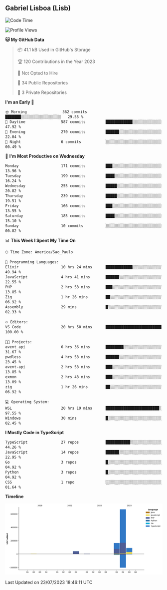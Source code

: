 ## Gabriel Lisboa (Lisb)

<!--START_SECTION:waka-->
![Code Time](http://img.shields.io/badge/Code%20Time-115%20hrs%2057%20mins-blue)

![Profile Views](http://img.shields.io/badge/Profile%20Views-0-blue)

**🐱 My GitHub Data** 

> 📦 41.1 kB Used in GitHub's Storage 
 > 
> 🏆 120 Contributions in the Year 2023
 > 
> 🚫 Not Opted to Hire
 > 
> 📜 34 Public Repositories 
 > 
> 🔑 3 Private Repositories 
 > 
**I'm an Early 🐤** 

```text
🌞 Morning                362 commits         ███████░░░░░░░░░░░░░░░░░░   29.55 % 
🌆 Daytime                587 commits         ████████████░░░░░░░░░░░░░   47.92 % 
🌃 Evening                270 commits         ██████░░░░░░░░░░░░░░░░░░░   22.04 % 
🌙 Night                  6 commits           ░░░░░░░░░░░░░░░░░░░░░░░░░   00.49 % 
```
📅 **I'm Most Productive on Wednesday** 

```text
Monday                   171 commits         ███░░░░░░░░░░░░░░░░░░░░░░   13.96 % 
Tuesday                  199 commits         ████░░░░░░░░░░░░░░░░░░░░░   16.24 % 
Wednesday                255 commits         █████░░░░░░░░░░░░░░░░░░░░   20.82 % 
Thursday                 239 commits         █████░░░░░░░░░░░░░░░░░░░░   19.51 % 
Friday                   166 commits         ███░░░░░░░░░░░░░░░░░░░░░░   13.55 % 
Saturday                 185 commits         ████░░░░░░░░░░░░░░░░░░░░░   15.10 % 
Sunday                   10 commits          ░░░░░░░░░░░░░░░░░░░░░░░░░   00.82 % 
```


📊 **This Week I Spent My Time On** 

```text
🕑︎ Time Zone: America/Sao_Paulo

💬 Programming Languages: 
Elixir                   10 hrs 24 mins      ████████████░░░░░░░░░░░░░   49.94 % 
JavaScript               4 hrs 41 mins       ██████░░░░░░░░░░░░░░░░░░░   22.55 % 
PHP                      2 hrs 53 mins       ███░░░░░░░░░░░░░░░░░░░░░░   13.85 % 
Zig                      1 hr 26 mins        ██░░░░░░░░░░░░░░░░░░░░░░░   06.92 % 
Assembly                 29 mins             █░░░░░░░░░░░░░░░░░░░░░░░░   02.33 % 

🔥 Editors: 
VS Code                  20 hrs 50 mins      █████████████████████████   100.00 % 

🐱‍💻 Projects: 
avent_api                6 hrs 36 mins       ████████░░░░░░░░░░░░░░░░░   31.67 % 
pwdless                  4 hrs 53 mins       ██████░░░░░░░░░░░░░░░░░░░   23.45 % 
avent-api                2 hrs 53 mins       ███░░░░░░░░░░░░░░░░░░░░░░   13.85 % 
exmon                    2 hrs 43 mins       ███░░░░░░░░░░░░░░░░░░░░░░   13.09 % 
zig                      1 hr 26 mins        ██░░░░░░░░░░░░░░░░░░░░░░░   06.92 % 

💻 Operating System: 
WSL                      20 hrs 19 mins      ████████████████████████░   97.55 % 
Windows                  30 mins             █░░░░░░░░░░░░░░░░░░░░░░░░   02.45 % 
```

**I Mostly Code in TypeScript** 

```text
TypeScript               27 repos            ███████████░░░░░░░░░░░░░░   44.26 % 
JavaScript               14 repos            ██████░░░░░░░░░░░░░░░░░░░   22.95 % 
Go                       3 repos             █░░░░░░░░░░░░░░░░░░░░░░░░   04.92 % 
Python                   3 repos             █░░░░░░░░░░░░░░░░░░░░░░░░   04.92 % 
CSS                      1 repo              ░░░░░░░░░░░░░░░░░░░░░░░░░   01.64 % 
```



**Timeline**

![Lines of Code chart](https://raw.githubusercontent.com/tenlisboa/tenlisboa/main/assets/bar_graph.png)


 Last Updated on 23/07/2023 18:46:11 UTC
<!--END_SECTION:waka-->
